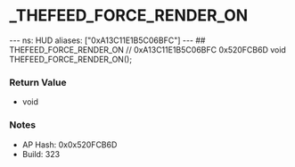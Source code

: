 # _THEFEED_FORCE_RENDER_ON

--- ns: HUD aliases: ["0xA13C11E1B5C06BFC"] --- ## THEFEED_FORCE_RENDER_ON  // 0xA13C11E1B5C06BFC 0x520FCB6D void THEFEED_FORCE_RENDER_ON();

### Return Value
* void

### Notes
* AP Hash: 0x0x520FCB6D
* Build: 323

